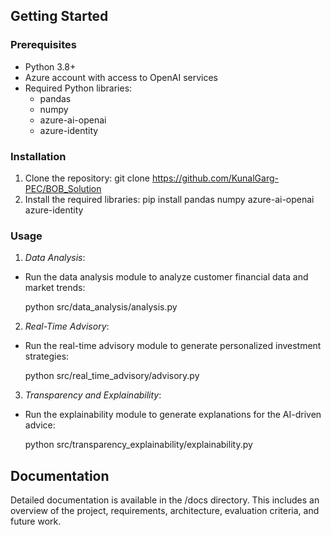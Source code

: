 ## Getting Started

### Prerequisites

- Python 3.8+
- Azure account with access to OpenAI services
- Required Python libraries:
  - pandas
  - numpy
  - azure-ai-openai
  - azure-identity

### Installation

1. Clone the repository: git clone https://github.com/KunalGarg-PEC/BOB_Solution
2. Install the required libraries: pip install pandas numpy azure-ai-openai azure-identity

### Usage

1. *Data Analysis*:
- Run the data analysis module to analyze customer financial data and market trends:
  
  python src/data_analysis/analysis.py
  

2. *Real-Time Advisory*:
- Run the real-time advisory module to generate personalized investment strategies:
  
  python src/real_time_advisory/advisory.py
  

3. *Transparency and Explainability*:
- Run the explainability module to generate explanations for the AI-driven advice:
  
  python src/transparency_explainability/explainability.py
  

## Documentation

Detailed documentation is available in the /docs directory. This includes an overview of the project, requirements, architecture, evaluation criteria, and future work.